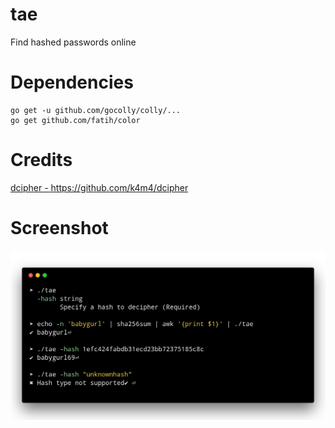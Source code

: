 # tae
Find hashed passwords online

# Dependencies
```
go get -u github.com/gocolly/colly/...
go get github.com/fatih/color
```

# Credits
[dcipher - https://github.com/k4m4/dcipher ](https://github.com/k4m4/dcipher)

# Screenshot
![ss](https://github.com/zerdnem/tae/blob/master/carbon.png)
